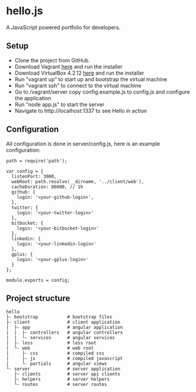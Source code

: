 hello.js
========

A JavaScript powered portfolio for developers.

## Setup

 * Clone the project from GitHub.
 * Download Vagrant [here](http://downloads.vagrantup.com/) and run the installer
 * Download VirtualBox 4.2.12 [here](http://download.virtualbox.org/virtualbox/4.2.12/) and run the installer
 * Run "vagrant up" to start up and bootstrap the virtual machine
 * Run "vagrant ssh" to connect to the virtual machine
 * Go to /vagrant/server copy config.example.js to config.js and configure the application
 * Run "node app.js" to start the server
 * Navigate to http://localhost:1337 to see Hello in action

## Configuration

All configuration is done in server/config.js, here is an example configuration:

```
path = require('path');

var config = {
  listenPort: 3000,
  webRoot: path.resolve(__dirname, '../client/web'),
  cacheDuration: 86000, // 1h
  github: {
    login: '<your-github-login>',
  },
  twitter: {
    login: '<your-twitter-login>'
  },
  bitbucket: {
    login: '<your-bitbucket-login>'
  },
  linkedin: {
    login: '<your-linkedin-login>'
  },
  gplus: {
    login: '<your-gplus-login>'
  }
};

module.exports = config;
```

## Project structure

```
hello
├- bootstrap           # bootstrap files
├- client              # client application
|  ├- app              # angular application
|  |  ├- controllers   # angular controllers
|  |  └- services      # angular services
|  ├- less             # less root
|  └- web              # web root
|     ├- css           # compiled css
|     ├- js            # compiled javascript
|     └- partials      # angular views
└- server              # server application
   ├- clients          # server api clients
   ├- helpers          # server helpers
   └- routes           # server routes
```